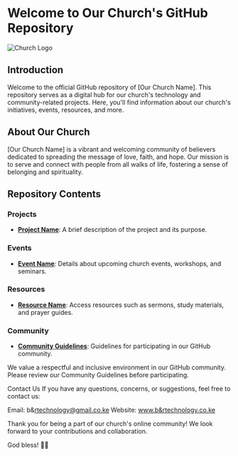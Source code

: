 # Welcome to Our Church's GitHub Repository

![Church Logo](https://example.com/church-logo.png)

## Introduction

Welcome to the official GitHub repository of [Our Church Name]. This repository serves as a digital hub for our church's technology and community-related projects. Here, you'll find information about our church's initiatives, events, resources, and more.

## About Our Church

[Our Church Name] is a vibrant and welcoming community of believers dedicated to spreading the message of love, faith, and hope. Our mission is to serve and connect with people from all walks of life, fostering a sense of belonging and spirituality.

## Repository Contents

### Projects

- **[Project Name](project-link)**: A brief description of the project and its purpose.

### Events

- **[Event Name](event-link)**: Details about upcoming church events, workshops, and seminars.

### Resources

- **[Resource Name](resource-link)**: Access resources such as sermons, study materials, and prayer guides.

### Community

- **[Community Guidelines](community-guidelines-link)**: Guidelines for participating in our GitHub community.


We value a respectful and inclusive environment in our GitHub community. Please review our Community Guidelines before participating.

Contact Us
If you have any questions, concerns, or suggestions, feel free to contact us:

Email: b&rtechnology@gmail.co.ke
Website: www.b&rtechnology.co.ke

Thank you for being a part of our church's online community! We look forward to your contributions and collaboration.

God bless! 🙏🌟





